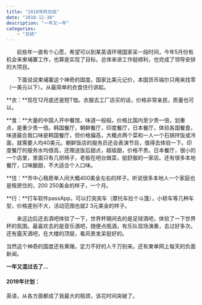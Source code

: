 ```yaml
---
title: "2018年终总结"
date: "2018-12-30"
description: "一年又一年"
categories:
    - "总结"
---
```


&emsp;&emsp;前些年一直有个心愿，希望可以到某英语环境国家呆一段时间，今年5月份有机会来柬埔寨工作，也算是实现了目标。总体来讲工作挺顺利，也完成了领导安排的大项目。

&emsp;&emsp;下面说说柬埔寨这个神奇的国度。国家比美元记价，本国货币端尔只用来找零（一美元以下）。从最简单的衣食住行讲起。

**衣：**现在12月底还是短T恤。衣服去工厂店买的话，价格非常亲民，质量也可以。

**食：**大量的中国人开中餐馆，味道一般般。价格比国内至少贵一倍，划重点，是重少贵一倍。韩国餐厅，朝鲜餐厅，印度餐厅，日本餐厅，体验各国餐食，味道最合我口味是韩国餐厅，但价格偏高，大概点两个菜和一人一个石锅拌饭或冷面，就需要人均40美元。朝鲜饭店的服务员还会表演节目，值得去体验一下。印度餐厅的服务水均很高，还赠送饭后甜点，超级甜，价格不贵。日本餐厅，很小的一个店里，里面只有几把椅子，老板在吧台做菜，挺舒服的一家店。还有很多本地餐厅，口味酸甜，不大适合个人口味。

**住：**市中心租房单人间大概400美金左右的样子。听说很多本地人一个家庭也是租房住的，200  250美金的样子，一个月。

**行：**打车软件passApp，可以打突突车（摩托车拉个斗篷），小轿车等几种车型，价格差别不大，活动范围也就2 3元美金的样子。

&emsp;&emsp;来这边后还去酒吧体验了一下，世界杯期间去的是足球酒吧，体验了一下世界杯的氛围。最喜欢去的是音乐酒吧，随便点瓶酒，有乐队现场演奏，去过好多次。还有露天酒吧，在大楼的顶层，看风景发呆挺好的。

当然这个神奇的国度还有黄赌，定力不好的人千万别来。还有柬单网上每天的负面新闻。

**一年又混过去了...**

#### 2019年计划：
  英语，从各方面都成了我最大的瓶颈，该花时间突破了。
